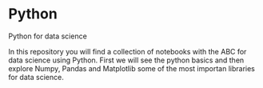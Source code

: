 # Python
Python for data science

In this repository you will find a collection of notebooks with the ABC for data science using Python. First we will see the python basics and then explore Numpy, Pandas and Matplotlib some of the most importan libraries for data science.
